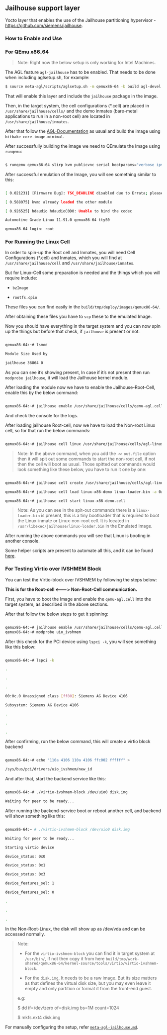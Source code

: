 ## Jailhouse support layer


Yocto layer that enables the use of the Jailhouse partitioning hypervisor - <https://github.com/siemens/jailhouse>.

### How to Enable and Use

### For QEmu x86_64

> Note: Right now the below setup is only working for Intel Machines.

The AGL feature `agl-jailhouse` has to be enabled. That needs to be done when including aglsetup.sh, for example:

```sh
$ source meta-agl/scripts/aglsetup.sh -m qemux86-64 -b build agl-devel agl-jailhouse
```

That will enable this layer and include the `jailhouse` package in the image.


Then, in the target system, the cell configurations (*.cell) are placed in `/usr/share/jailhouse/cells/` and the demo inmates (bare-metal applications to run in a non-root cell) are located in `/usr/share/jailhouse/inmates`.


After that follow the [AGL-Documentation](https://docs.automotivelinux.org/en/master/#0_Getting_Started/2_Building_AGL_Image/2_Downloading_AGL_Software/) as usual and build the image using `bitbake core-image-minimal`.


After successfully building the image we need to QEmulate the Image using `runqemu`:


```sh

$ runqemu qemux86-64 slirp kvm publicvnc serial bootparams="verbose ipv6.disable=1 intel_iommu=off"

```

After successful emulation of the Image, you will see something similar to this:


```sh

[ 0.021231] [Firmware Bug]: TSC_DEADLINE disabled due to Errata; please update microcode to version: 0xb2 (or later)

[ 0.588075] kvm: already loaded the other module

[ 0.926525] hdaudio hdaudioC0D0: Unable to bind the codec

Automotive Grade Linux 11.91.0 qemux86-64 ttyS0

qemux86-64 login: root

```

### For Running the Linux Cell


In order to spin-up the Root cell and Inmates, you will need Cell Configurations (*.cell) and Inmates, which you will find at `/usr/share/jailhouse/cell` and `/usr/share/jailhouse/inmates`.


But for Linux-Cell some preparation is needed and the things which you will require include:


- `bzImage`

- `rootfs.cpio`


These files you can find easily in the `build/tmp/deploy/images/qemux86-64/`.

After obtaining these files you have to `scp` these to the emulated Image.

Now you should have everything in the target system and you can now spin up the things but before that check, if `jailhouse` is present or not:

```sh

qemux86-64:~# lsmod

Module Size Used by

jailhouse 36864 0

```
As you can see it’s showing present, In case if it’s not present then run `modprobe jailhouse`, it will load the Jailhouse kernel module.

After loading the module now we have to enable the Jailhouse-Root-Cell, enable this by the below command:

```sh

qemux86-64:~# jailhouse enable /usr/share/jailhouse/cells/qemu-agl.cell

```

 And check the console for the logs.

After loading jailhouse Root-cell, now we have to load the Non-root Linux cell, so for that run the below commands:


```sh

qemux86-64:~# jailhouse cell linux /usr/share/jailhouse/cells/agl-linux-x86-demo.cell bzImage -i rootfs.cpio -w out.file -c "console=ttyS2,115200 earlycon earlyprintk"

```


> Note: In the above command, when you add the `-w out.file` option then it will spit out some commands to start the non-root cell, if not then the cell will boot as usual. Those spitted out commands would look something like these below, you have to run it one by one:



```sh

qemux86-64:~# jailhouse cell create /usr/share/jailhouse/cells/agl-linux-x86-demo.cell

qemux86-64:~# jailhouse cell load linux-x86-demo linux-loader.bin -a 0x0 bzImage -a 0xffc600 rootfs.cpio -a 0x3d89000 out.file -a 0x1000

qemux86-64:~# jailhouse cell start linux-x86-demo.cell

```

> Note: As you can see in the spit-out commands there is a `linux-loader.bin` is present, this is a tiny bootloader that is required to boot the Linux-inmate or Linux-non-root cell. It is located in `/usr/libexec/jailhouse/linux-loader.bin` in the Emulated Image.

After running the above commands you will see that Linux is booting in another console.

Some helper scripts are present to automate all this, and it can be found [here](https://gerrit.automotivelinux.org/gerrit/gitweb?p=AGL/meta-agl-devel.git;a=tree;f=meta-agl-jailhouse/recipes-extended/jailhouse/files/helper-scripts).


### For Testing Virtio over IVSHMEM Block

You can test the Virtio-block over IVSHMEM by following the steps below:

**This is for the Root-cell <---> Non-Root-Cell communication.**

First, you have to boot the Image and enable the `qemu-agl.cell` into the target system, as described in the above sections.

After that follow the below steps to get it spinning:

```sh

qemux86-64:~# jailhouse enable /usr/share/jailhouse/cells/qemu-agl.cell
qemux86-64:~# modprobe uio_ivshmem

```

After this check for the PCI device using `lspci -k`, you will see something like this below:

```sh

qemux86-64:~# lspci -k

.

.

.

00:0c.0 Unassigned class [ff80]: Siemens AG Device 4106

Subsystem: Siemens AG Device 4106

.

.

.

```

After confirming, run the below command, this will create a virtio block backend

```sh

qemux86-64:~# echo "110a 4106 110a 4106 ffc002 ffffff" >

/sys/bus/pci/drivers/uio_ivshmem/new_id

```

And after that, start the backend service like this:

```sh

qemux86-64:~# ./virtio-ivshmem-block /dev/uio0 disk.img

Waiting for peer to be ready...

```

After running the backend-service boot or reboot another cell, and backend will show something like this:

```sh

qemux86-64:~ # ./virtio-ivshmem-block /dev/uio0 disk.img

Waiting for peer to be ready...

Starting virtio device

device_status: 0x0

device_status: 0x1

device_status: 0x3

device_features_sel: 1

device_features_sel: 0

.

.

.

```

In the Non-Root-Linux, the disk will show up as /dev/vda and can be accessed normally.


>Note:
>- For the `virtio-ivshmem-block` you can find it in target system at `/usr/bin/`, if not then copy it from here `build/tmp/work-shared/qemux86-64/kernel-source/tools/virtio/virtio-ivshmem-block`.
>
>- For the `disk.img`, It needs to be a raw image. But its size matters as that defines the virtual disk size, but you may even leave it empty and only partition or format it from the front-end guest.
>
> e.g:
> 
> $ dd if=/dev/zero of=disk.img bs=1M count=1024
> 
> $ mkfs.ext4 disk.img


For manually configuring the setup, refer [`meta-agl-jailhouse.md`](meta-agl-jailhouse.md).
